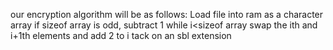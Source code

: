 our encryption algorithm will be as follows:
Load file into ram as a character array
if sizeof array is odd, subtract 1
while i<sizeof array swap the ith and i+1th elements and add 2 to i
tack on an sbl extension
